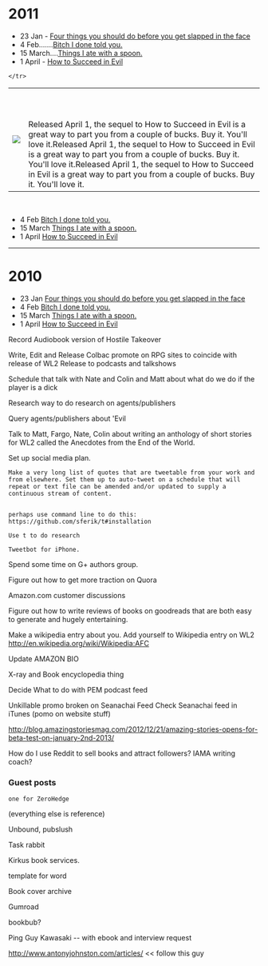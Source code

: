 
# 2011

* 23 Jan - [Four things you should do before you get slapped in the face](http://www.patrickemclean.com)
* 4 Feb.......[Bitch I done told you.](http://www.patrickemclean.com)
* 15 March....[Things I ate with a spoon.](http://www.patrickemclean.com)
* 1 April  -  [How to Succeed in Evil](http://www.patrickemclean.com)



<table>
    <tr>
        <td><img src="http://ecx.images-amazon.com/images/I/51BUSsP9cbL._BO2,204,203,200_PIsitb-sticker-arrow-click,TopRight,35,-76_AA278_PIkin4,BottomRight,-60,22_AA300_SH20_OU01_.jpg"></td>
        <td><br><br><br>Released April 1, the sequel to How to Succeed in Evil is a great way to part you from a couple of bucks. Buy it. You'll love it.Released April 1, the sequel to How to Succeed in Evil is a great way to part you from a couple of bucks. Buy it. You'll love it.Released April 1, the sequel to How to Succeed in Evil is a great way to part you from a couple of bucks. Buy it. You'll love it.</td>
        
        
    </tr>
   
</table>
<br>

* 4 Feb [Bitch I done told you.](http://www.patrickemclean.com)
* 15 March [Things I ate with a spoon.](http://www.patrickemclean.com)
* 1 April [How to Succeed in Evil](http://www.patrickemclean.com)



---

# 2010

* 23 Jan [Four things you should do before you get slapped in the face](http://www.patrickemclean.com)
* 4 Feb [Bitch I done told you.](http://www.patrickemclean.com)
* 15 March [Things I ate with a spoon.](http://www.patrickemclean.com)
* 1 April [How to Succeed in Evil](http://www.patrickemclean.com)


Record Audiobook version of Hostile Takeover

Write, Edit and Release Colbac
	promote on RPG sites to coincide with release of WL2 
	Release to podcasts and talkshows

Schedule that talk with Nate and Colin and Matt about what do we do if the player is a dick

Research way to do research on agents/publishers

Query agents/publishers about 'Evil

Talk to Matt, Fargo, Nate, Colin about writing an anthology of short stories for WL2 called the Anecdotes from the End of the World.

Set up social media plan.  

    Make a very long list of quotes that are tweetable from your work and from elsewhere. Set them up to auto-tweet on a schedule that will repeat or text file can be amended and/or updated to supply a continuous stream of content. 


    perhaps use command line to do this: 
    https://github.com/sferik/t#installation

    Use t to do research

    Tweetbot for iPhone.
    

Spend some time on G+ authors group.

Figure out how to get more traction on Quora

Amazon.com customer discussions

Figure out how to write reviews of books on goodreads that are both easy to generate and hugely entertaining. 

Make a wikipedia entry about you. 
    Add yourself to Wikipedia entry on WL2
    http://en.wikipedia.org/wiki/Wikipedia:AFC

Update AMAZON BIO

X-ray and Book encyclopedia thing

Decide What to do with PEM podcast feed

Unkillable promo broken on Seanachai Feed Check Seanachai feed in iTunes (pomo on website stuff)

http://blog.amazingstoriesmag.com/2012/12/21/amazing-stories-opens-for-beta-test-on-january-2nd-2013/

How do I use Reddit to sell books and attract followers? IAMA writing coach?


### Guest posts 

    one for ZeroHedge


(everything else is reference)

Unbound,  pubslush

Task rabbit

Kirkus book services. 

template for word

Book cover archive

Gumroad

bookbub?

Ping Guy Kawasaki -- with ebook and interview request

http://www.antonyjohnston.com/articles/ << follow this guy
